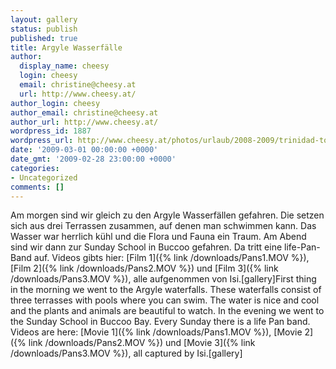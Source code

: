 ```yaml
---
layout: gallery
status: publish
published: true
title: Argyle Wasserfälle
author:
  display_name: cheesy
  login: cheesy
  email: christine@cheesy.at
  url: http://www.cheesy.at/
author_login: cheesy
author_email: christine@cheesy.at
author_url: http://www.cheesy.at/
wordpress_id: 1887
wordpress_url: http://www.cheesy.at/photos/urlaub/2008-2009/trinidad-tobago/argyle-waterfalls/
date: '2009-03-01 00:00:00 +0000'
date_gmt: '2009-02-28 23:00:00 +0000'
categories:
- Uncategorized
comments: []
---
```

<!--:de-->Am morgen sind wir gleich zu den Argyle Wasserfällen gefahren. Die setzen sich aus drei Terrassen zusammen, auf denen man schwimmen kann. Das Wasser war herrlich kühl und die Flora und Fauna ein Traum. Am Abend sind wir dann zur Sunday School in Buccoo gefahren. Da tritt eine life-Pan-Band auf. Videos gibts hier: [Film 1]({% link /downloads/Pans1.MOV %}), [Film 2]({% link /downloads/Pans2.MOV %}) und [Film 3]({% link /downloads/Pans3.MOV %}), alle aufgenommen von Isi.[gallery]<!--:--><!--:en-->First thing in the morning we went to the Argyle waterfalls. These waterfalls consist of three terrasses with pools where you can swim. The water is nice and cool and the plants and animals are beautiful to watch. In the evening we went to the Sunday School in Buccoo Bay. Every Sunday there is a life Pan band. Videos are here: [Movie 1]({% link /downloads/Pans1.MOV %}), [Movie 2]({% link /downloads/Pans2.MOV %}) und [Movie 3]({% link /downloads/Pans3.MOV %}), all captured by Isi.[gallery]<!--:-->
